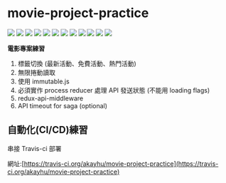 # movie-project-practice

[![](https://travis-ci.org/akayhu/movie-project-practice.svg?branch=master)](https://travis-ci.org/akayhu/movie-project-practice)
[![](https://img.shields.io/badge/language-React-blue.svg)](https://reactjs.org)
[![](https://img.shields.io/badge/dependencies-Redux-blue.svg)](https://redux.js.org/)
[![](https://img.shields.io/badge/dependencies-ReactRedux-blue.svg)](https://react-redux.js.org/)
[![](https://img.shields.io/badge/dependencies-ReactRouter-blue.svg)](https://reacttraining.com/react-router/)
[![](https://img.shields.io/badge/dependencies-ReduxApiMiddleware-blue.svg)](https://github.com/agraboso/redux-api-middleware)
[![](https://img.shields.io/badge/dependencies-ReduxImmutable-blue.svg)](https://github.com/gajus/redux-immutable)
[![](https://img.shields.io/badge/dependencies-ReduxSaga-blue.svg)](https://redux-saga.js.org/)
[![](https://img.shields.io/badge/dependencies-PropTypes-blue.svg)](https://github.com/facebook/prop-types)
[![](https://img.shields.io/badge/dependencies-Antd-blue.svg)](https://ant.design/index-cn)
[![](https://img.shields.io/badge/dependencies-StyledComponents-blue.svg)](https://www.styled-components.com/)
[![](https://img.shields.io/badge/dependencies-Moment-blue.svg)](https://momentjs.com/docs/)

**電影專案練習**

1. 標籤切換 (最新活動、免費活動、熱門活動)
2. 無限捲動讀取
3. 使用 immutable.js
4. 必須實作 process reducer 處理 API 發送狀態 (不能用 loading flags)
5. redux-api-middleware
6. API timeout for saga (optional)

## 自動化(CI/CD)練習

串接 Travis-ci 部署

網址:[https://travis-ci.org/akayhu/movie-project-practice](https://travis-ci.org/akayhu/movie-project-practice)